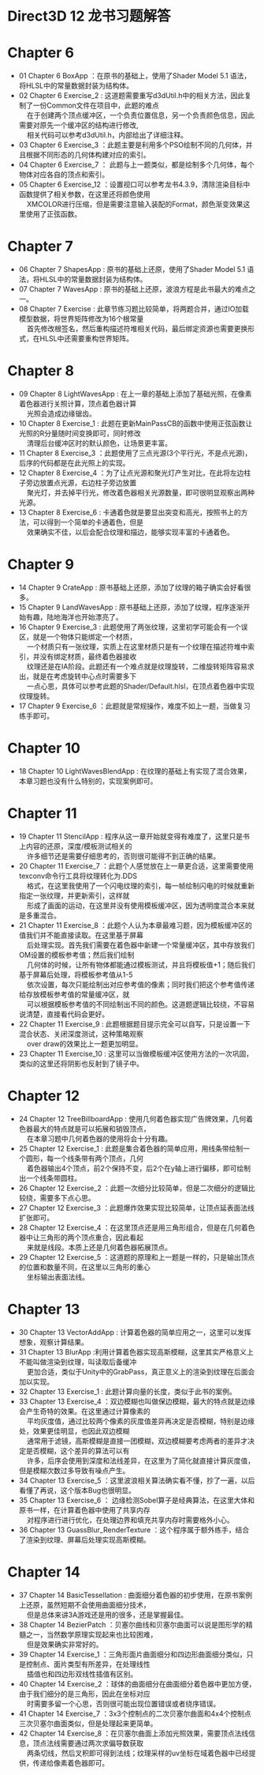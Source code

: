 # Direct3D 12 龙书习题解答

# Chapter 6
* 01 Chapter 6 BoxApp ：在原书的基础上，使用了Shader Model 5.1 语法，将HLSL中的常量数据封装为结构体。
* 02 Chapter 6 Exercise_2 : 这道题需要重写d3dUtil.h中的相关方法，因此复制了一份Common文件在项目中，此题的难点  
&nbsp;&nbsp;&nbsp;&nbsp;在于创建两个顶点缓冲区，一个负责位置信息，另一个负责颜色信息，因此需要对原先一个缓冲区的结构进行修改,  
&nbsp;&nbsp;&nbsp;&nbsp;相关代码可以参考d3dUtil.h，内部给出了详细注释。
* 03 Chapter 6 Exercise_3 ：此题主要是利用多个PSO绘制不同的几何体，并且根据不同形态的几何体构建对应的索引。
* 04 Chapter 6 Exercise_7 ： 此题与上一题类似，都是绘制多个几何体，每个物体对应各自的顶点和索引。
* 05 Chapter 6 Exercise_12 ：设置视口可以参考龙书4.3.9，清除渲染目标中函数提供了相关参数，在这里还将颜色使用  
&nbsp;&nbsp;&nbsp;&nbsp;XMCOLOR进行压缩，但是需要注意输入装配的Format，颜色渐变效果这里使用了正弦函数。

# Chapter 7
* 06 Chapter 7 ShapesApp : 原书的基础上还原，使用了Shader Model 5.1 语法，将HLSL中的常量数据封装为结构体。
* 07 Chapter 7 WavesApp : 原书的基础上还原，波浪方程是此书最大的难点之一。
* 08 Chapter 7 Exercise : 此章节练习题比较简单，将两题合并，通过IO加载模型数据，将世界矩阵修改为16个根常量  
&nbsp;&nbsp;&nbsp;&nbsp;首先修改根签名，然后重构描述符堆相关代码，最后绑定资源也需要更换形式，在HLSL中还需要重构世界矩阵。

# Chapter 8
* 09 Chapter 8 LightWavesApp : 在上一章的基础上添加了基础光照，在像素着色器进行关照计算，顶点着色器计算  
&nbsp;&nbsp;&nbsp;&nbsp;光照会造成边缘锯齿。
* 10 Chapter 8 Exercise_1 : 此题在更新MainPassCB的函数中使用正弦函数让光照的R分量随时间变换即可，同时修改  
&nbsp;&nbsp;&nbsp;&nbsp;清理后台缓冲区时的默认颜色，让场景更丰富。
* 11 Chapter 8 Exercise_3 ：此题使用了三点光源(3个平行光，不是点光源)，后序的代码都是在此光照上的实现。
* 12 Chapter 8 Exercise_4 ：为了让点光源和聚光灯产生对比，在此将左边柱子旁边放置点光源，右边柱子旁边放置  
&nbsp;&nbsp;&nbsp;&nbsp;聚光灯，并去掉平行光，修改着色器相关光源数量，即可很明显观察出两种光源。
* 13 Chapter 8 Exercise_6 : 卡通着色就是要显出突变和高光，按照书上的方法，可以得到一个简单的卡通着色，但是  
&nbsp;&nbsp;&nbsp;&nbsp;效果确实不佳，以后会配合纹理和描边，能够实现丰富的卡通着色。

# Chapter 9
* 14 Chapter 9 CrateApp : 原书基础上还原，添加了纹理的箱子确实会好看很多。
* 15 Chapter 9 LandWavesApp : 原书基础上还原，添加了纹理，程序逐渐开始有趣，陆地海洋也开始漂亮了。
* 16 Chapter 9 Exercise_3 : 此题使用了两张纹理，这里初学可能会有一个误区，就是一个物体只能绑定一个材质，  
&nbsp;&nbsp;&nbsp;&nbsp;一个材质只有一张纹理，实质上在这里材质只是有一个纹理在描述符堆中索引，并没有绑定材质，最终着色器接收  
&nbsp;&nbsp;&nbsp;&nbsp;纹理还是在IA阶段。此题还有一个难点就是纹理旋转，二维旋转矩阵容易求出，就是在考虑旋转中心点时需要多下  
&nbsp;&nbsp;&nbsp;&nbsp;一点心思，具体可以参考此题的Shader/Default.hlsl，在顶点着色器中实现纹理旋转。
* 17 Chapter 9 Exercise_6 ：此题就是常规操作，难度不如上一题，当做复习练手即可。

# Chapter 10
* 18 Chapter 10 LightWavesBlendApp : 在纹理的基础上有实现了混合效果，本章习题也没有什么特别的，实现案例即可。

# Chapter 11
* 19 Chapter 11 StencilApp : 程序从这一章开始就变得有难度了，这里只是书上内容的还原，深度/模板测试相关的  
&nbsp;&nbsp;&nbsp;&nbsp;许多细节还是需要仔细思考的，否则很可能得不到正确的结果。
* 20 Chapter 11 Exercise_7 ：此题个人感觉放在上一章更合适，这里需要使用texconv命令行工具将纹理转化为.DDS  
&nbsp;&nbsp;&nbsp;&nbsp;格式，在这里我使用了一个闪电纹理的索引，每一帧绘制闪电的时候就重新指定一张纹理，并更新索引，这样就  
&nbsp;&nbsp;&nbsp;&nbsp;形成了画面的运动，在这里并没有使用模板缓冲区，因为透明度混合本来就是多重混合。
* 21 Chapter 11 Exercise_8 ：此题个人认为本章最难习题，因为模板缓冲区的值我们并不能直接读取。在这里基于屏幕  
&nbsp;&nbsp;&nbsp;&nbsp;后处理实现。首先我们需要在着色器中新建一个常量缓冲区，其中存放我们OM设置的模板参考值；然后我们绘制  
&nbsp;&nbsp;&nbsp;&nbsp;几何体的时候，让所有物体都能通过模板测试，并且将模板值+1；随后我们基于屏幕后处理，将模板参考值从1-5  
&nbsp;&nbsp;&nbsp;&nbsp;依次设置，每次只能绘制出对应参考值的像素；同时我们把这个参考值传递给存放模板参考值的常量缓冲区，就  
&nbsp;&nbsp;&nbsp;&nbsp;可以根据模板参考值的不同绘制出不同的颜色。这道题逻辑比较绕，不容易说清楚，直接看代码会更好。
* 22 Chapter 11 Exercise_9 : 此题根据题目提示完全可以自写，只是设置一下混合状态、关闭深度测试，这种策略观察  
&nbsp;&nbsp;&nbsp;&nbsp;over draw的效果比上一题更加明显。
* 23 Chapter 11 Exercise_10 : 这里可以当做模板缓冲区使用方法的一次巩固，类似的这里还将阴影也反射到了镜子中。  

# Chapter 12
* 24 Chapter 12 TreeBillboardApp : 使用几何着色器实现广告牌效果，几何着色器最大的特点就是可以拓展和销毁顶点，  
&nbsp;&nbsp;&nbsp;&nbsp;在本章习题中几何着色器的使用将会十分有趣。
* 25 Chapter 12 Exercise_1 : 此题是集合着色器的简单应用，用线条带绘制一个圆形，每一个线条带有两个顶点，几何  
&nbsp;&nbsp;&nbsp;&nbsp;着色器输出4个顶点，前2个保持不变，后2个在y轴上进行偏移，即可绘制出一个线条带圆柱。
* 26 Chapter 12 Exercise_2 ：此题一次细分比较简单，但是二次细分的逻辑比较绕，需要多下点心思。
* 27 Chapter 12 Exercise_3 ：此题爆炸效果实现比较简单，让顶点延表面法线扩张即可。
* 28 Chapter 12 Exercise_4 ：在这里顶点还是用三角形组合，但是在几何着色器中让三角形的两个顶点重合，因此看起  
&nbsp;&nbsp;&nbsp;&nbsp;来就是线段。本质上还是几何着色器拓展顶点。
* 29 Chapter 12 Exercise_5 ：这道题的原理和上一题是一样的，只是输出顶点的位置和数量不同，在这里以三角形的重心  
&nbsp;&nbsp;&nbsp;&nbsp;坐标输出表面法线。

# Chapter 13
* 30 Chapter 13 VectorAddApp : 计算着色器的简单应用之一，这里可以发挥想象，观察计算结果。 
* 31 Chapter 13 BlurApp :利用计算着色器实现高斯模糊，这里其实严格意义上不能叫做渲染到纹理，叫读取后备缓冲  
&nbsp;&nbsp;&nbsp;&nbsp;更加合适，类似于Unity中的GrabPass，真正意义上的渲染到纹理在后面会加以实现。
* 32 Chapter 13 Exercise_1 : 此题计算向量的长度，类似于此书的案例。
* 33 Chapter 13 Exercise_4 ：双边模糊也叫做保边模糊，最大的特点就是边缘会产生奇特的效果。在这里通过计算像素的  
&nbsp;&nbsp;&nbsp;&nbsp;平均灰度值，通过比较两个像素的灰度值差异再决定是否模糊，特别是边缘处，效果更佳明显，也因此双边模糊  
&nbsp;&nbsp;&nbsp;&nbsp;通常用于滤镜，高斯模糊是直接一团模糊，双边模糊要考虑两者的差异才决定是否模糊，这个差异的算法可以有  
&nbsp;&nbsp;&nbsp;&nbsp;许多，后序会使用到深度和法线差异，在这里为了简化就直接计算灰度值，但是模糊次数过多导致有噪点产生。
* 34 Chapter 13 Exercise_5 ：这里波浪相关算法确实看不懂，抄了一遍，以后看懂了再说，这个版本Bug也很明显。
* 35 Chapter 13 Exercise_6 ： 边缘检测Sobel算子是经典算法，在这里大体和原书一样，在计算着色器中使用了共享内存  
&nbsp;&nbsp;&nbsp;&nbsp;对程序进行进行优化，在处理边界和填充共享内存时需要格外小心。
* 36 Chapter 13 GuassBlur_RenderTexture ：这个程序属于额外练手，结合了渲染到纹理、屏幕后处理实现高斯模糊。

# Chapter 14
* 37 Chapter 14 BasicTessellation : 曲面细分着色器的初步使用，在原书案例上还原，虽然短期不会使用曲面细分技术，  
&nbsp;&nbsp;&nbsp;&nbsp;但是总体来讲3A游戏还是用的很多，还是掌握最佳。
* 38 Chapter 14 BezierPatch ：贝塞尔曲线和贝塞尔曲面可以说是图形学的精髓之一，当然数学原理实现起来也比较困难，  
&nbsp;&nbsp;&nbsp;&nbsp;但是效果确实非常好的。
* 39 Chapter 14 Exercise_1 ：三角形面片曲面细分和四边形曲面细分类似，只是控制点、面片类型有所差异，在处理线性  
&nbsp;&nbsp;&nbsp;&nbsp;插值也和四边形双线性插值有区别。
* 40 Chapter 14 Exercise_2 ：球体的曲面细分在曲面细分着色器中更加方便，由于我们细分的是三角形，因此在坐标对应  
&nbsp;&nbsp;&nbsp;&nbsp;时需要多留一个心思，否则很可能出现位置错误或者绕序错误。
* 41 Chapter 14 Exercise_7 ：3x3个控制点的二次贝塞尔曲面和4x4个控制点三次贝塞尔曲面类似，但是处理起来更简单。
* 42 Chapter 14 Exercise_8 ：在贝塞尔曲面上添加光照效果，需要顶点法线信息，顶点法线需要通过两次求偏导数获取  
&nbsp;&nbsp;&nbsp;&nbsp;两条切线，然后叉积即可得到法线；纹理采样的uv坐标在域着色器中已经提供，传递给像素着色器即可。